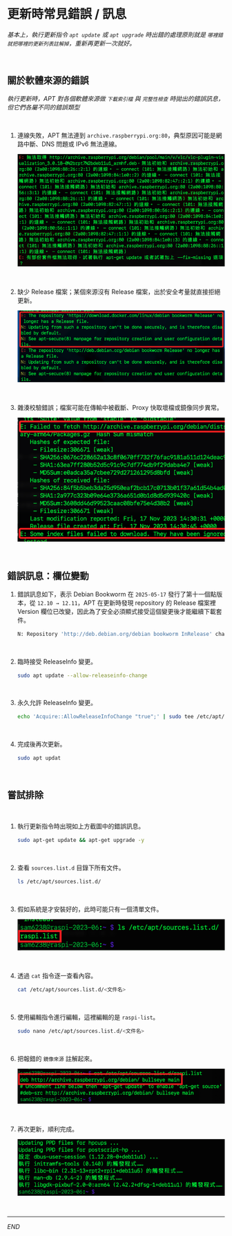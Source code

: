 # 更新時常見錯誤 / 訊息

_基本上，執行更新指令 `apt update` 或 `apt upgrade` 時出錯的處理原則就是 `哪裡錯就把哪裡的更新列表註解掉`，重新再更新一次就好。_

<br>

## 關於軟體來源的錯誤

_執行更新時，APT 對各個軟體來源做 `下載索引檔` 與 `完整性檢查` 時拋出的錯誤訊息，但它們各屬不同的錯誤類型_

<br>

1. 連線失敗，APT 無法連到 `archive.raspberrypi.org:80`，典型原因可能是網路中斷、DNS 問題或 IPv6 無法連線。

   ![](images/img_04.png)

<br>

2. 缺少 Release 檔案；某個來源沒有 Release 檔案，出於安全考量就直接拒絕更新。

   ![](images/img_25.png)

<br>

3. 雜湊校驗錯誤；檔案可能在傳輸中被截斷、Proxy 快取壞檔或鏡像同步異常。

   ![](images/img_33.png)

<br>

## 錯誤訊息：欄位變動

1. 錯誤訊息如下，表示 Debian Bookworm 在 `2025-05-17` 發行了第十一個點版本，從 `12.10 → 12.11`，APT 在更新時發現 repository 的 Release 檔案裡 Version 欄位已改變，因此為了安全必須顯式接受這個變更後才能繼續下載套件。

   ```bash
   N: Repository 'http://deb.debian.org/debian bookworm InRelease' changed its 'Version' value from '12.10' to '12.11'
   ```

<br>

2. 臨時接受 ReleaseInfo 變更。

   ```bash
   sudo apt update --allow-releaseinfo-change
   ```

<br>

3. 永久允許 ReleaseInfo 變更。

   ```bash
   echo 'Acquire::AllowReleaseInfoChange "true";' | sudo tee /etc/apt/apt.conf.d/99allow-releaseinfo-change
   ```

<br>

4. 完成後再次更新。

   ```bash
   sudo apt updat
   ```

<br>

## 嘗試排除

<br>

1. 執行更新指令時出現如上方截圖中的錯誤訊息。

   ```bash
   sudo apt-get update && apt-get upgrade -y
   ```

<br>

2. 查看 `sources.list.d` 目錄下所有文件。

   ```bash
   ls /etc/apt/sources.list.d/
   ```

<br>

3. 假如系統是才安裝好的，此時可能只有一個清單文件。

   ![](images/img_09.png)

<br>

4. 透過 `cat` 指令逐一查看內容。

   ```bash
   cat /etc/apt/sources.list.d/<文件名>
   ```

<br>

5. 使用編輯指令進行編輯，這裡編輯的是 `raspi-list`。

   ```bash
   sudo nano /etc/apt/sources.list.d/<文件名>
   ```

<br>

6. 把報錯的 `鏡像來源` 註解起來。

   ![](images/img_10.png)

<br>

7. 再次更新，順利完成。

   ![](images/img_11.png)

<br>

___

_END_
